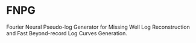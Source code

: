 # FNPG
Fourier Neural Pseudo-log Generator for Missing Well Log Reconstruction and Fast Beyond-record Log Curves Generation.
